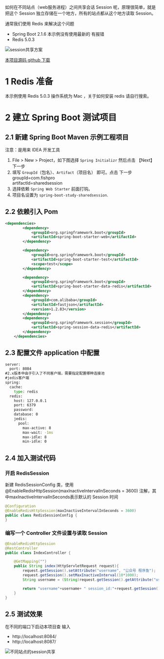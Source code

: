 如何在不同站点（web服务进程）之间共享会话 Session 呢，原理很简单，就是把这个 Session 独立存储在一个地方，所有的站点都从这个地方读取 Session。

通常我们使用 Redis 来解决这个问题
- Spring Boot 2.1.6 本示例没有使用最新的 有报错
- Redis 5.0.3

![session共享方案](https://images.cnblogs.com/cnblogs_com/fishpro/1453719/o_session2.jpg)


[本项目源码 github 下载 ](https://github.com/fishpro/spring-boot-study/tree/master/spring-boot-study-sharedsession)

# 1 Redis 准备
本示例使用 Redis 5.0.3 操作系统为 Mac ，关于如何安装 redis 请自行搜索。

# 2 建立 Spring Boot 测试项目
## 2.1 新建 Spring Boot Maven 示例工程项目
注意：是用来 IDEA 开发工具
1. File > New > Project，如下图选择 `Spring Initializr` 然后点击 【Next】下一步
2. 填写 `GroupId`（包名）、`Artifact`（项目名） 即可。点击 下一步
    groupId=com.fishpro   
    artifactId=sharedsession
3. 选择依赖 `Spring Web Starter` 前面打钩。
4. 项目名设置为 `spring-boot-study-sharedsession`.

## 2.2 依赖引入 Pom
```xml
<dependencies>
        <dependency>
            <groupId>org.springframework.boot</groupId>
            <artifactId>spring-boot-starter-web</artifactId>
        </dependency>

        <dependency>
            <groupId>org.springframework.boot</groupId>
            <artifactId>spring-boot-starter-test</artifactId>
            <scope>test</scope>
        </dependency>

        <dependency>
            <groupId>org.springframework.boot</groupId>
            <artifactId>spring-boot-starter-data-redis</artifactId>
        </dependency>
        <dependency>
            <groupId>com.alibaba</groupId>
            <artifactId>fastjson</artifactId>
            <version>1.2.83</version>
        </dependency>
        <dependency>
            <groupId>org.springframework.session</groupId>
            <artifactId>spring-session-data-redis</artifactId>
        </dependency>
    </dependencies>
```

## 2.3 配置文件 application 中配置  
```cmd
server:
  port: 8084
#2.x版本中由于引入了不同客户端，需要指定配置哪种连接池
#jedis客户端
spring:
  cache:
    type: redis
  redis:
    host: 127.0.0.1
    port: 6379
    password:
    database: 0
    jedis:
      pool:
        max-active: 8
        max-wait: -1ms
        max-idle: 8
        min-idle: 0

```

## 2.4 加入测试代码

### 开启 RedisSession
新建 RedisSessionConfig 类，使用 @EnableRedisHttpSession(maxInactiveIntervalInSeconds = 3600) 注解，其中maxInactiveIntervalInSeconds表示默认的 Session 时间
```java
@Configuration
@EnableRedisHttpSession(maxInactiveIntervalInSeconds = 3600)
public class RedisSessionConfig {
}
```

### 编写一个 Controller 文件设置与读取 Session
```java
@EnableRedisHttpSession
@RestController
public class IndexController {

    @GetMapping("")
    public String index(HttpServletRequest request){
        request.getSession().setAttribute("username", "公众号 程序鱼");
        request.getSession().setMaxInactiveInterval(10*1000);
        String username = (String)request.getSession().getAttribute("username");

        return "username"+username+ " session_id:"+request.getSession().getId();
    }
}
```

## 2.5 测试效果
在不同的端口下启动本项目查 输入
- http://localhost:8084/
- http://localhost:8087/

![不同站点的session共享](https://images.cnblogs.com/cnblogs_com/fishpro/1453719/o_sesseion1.jpg)
